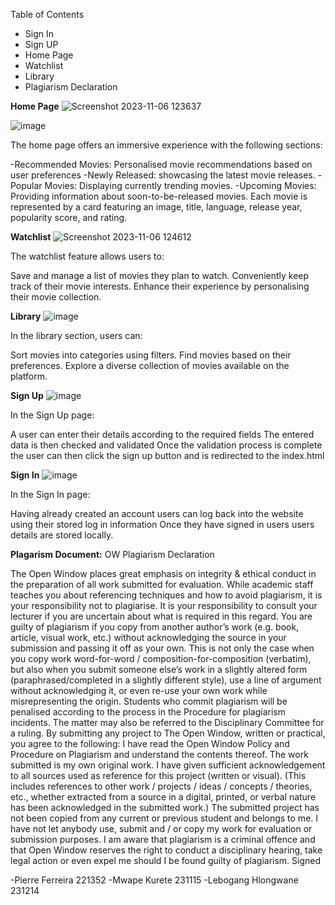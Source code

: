 Table of Contents
- Sign In
- Sign UP
- Home Page
- Watchlist
- Library
- Plagiarism Declaration

**Home Page**
![Screenshot 2023-11-06 123637](https://github.com/Mwape-Kurete/Term4-Project-GroupProject/assets/125281158/ee3cede1-642e-461f-be3d-0aa7e3c947b3)

![image](https://github.com/Mwape-Kurete/Term4-Project-GroupProject/assets/125281158/ff9be650-c1af-4e3b-b4ed-2b903a6a90f7)

The home page offers an immersive experience with the following sections:

-Recommended Movies: Personalised movie recommendations based on user preferences
-Newly Released: showcasing the latest movie releases.
-Popular Movies: Displaying currently trending movies.
-Upcoming Movies: Providing information about soon-to-be-released movies.
Each movie is represented by a card featuring an image, title, language, release year, popularity score, and rating.

**Watchlist**
![Screenshot 2023-11-06 124612](https://github.com/Mwape-Kurete/Term4-Project-GroupProject/assets/125281158/d579112b-39e2-4933-be0f-d161d2c73fff)


The watchlist feature allows users to:

Save and manage a list of movies they plan to watch.
Conveniently keep track of their movie interests.
Enhance their experience by personalising their movie collection.

**Library**
![image](https://github.com/Mwape-Kurete/Term4-Project-GroupProject/assets/125281158/71e3cf8e-85be-4c71-ac75-a5aeed57a182)

In the library section, users can:

Sort movies into categories using filters.
Find movies based on their preferences.
Explore a diverse collection of movies available on the platform.

**Sign Up**
![image](https://github.com/Mwape-Kurete/Term4-Project-GroupProject/assets/125279827/f21dfb2a-c053-4e7c-aa0c-e635182e5c6e)

In the Sign Up page: 

A user can enter their details according to the required fields
The entered data is then checked and validated 
Once the validation process is complete the user can then click the sign up button and is redirected to the index.html 


**Sign In** 
![image](https://github.com/Mwape-Kurete/Term4-Project-GroupProject/assets/125279827/3bcce68a-2dee-4f26-89f3-9c9bc85d20a8)

In the Sign In page: 

Having already created an account users can log back into the website using their stored log in information 
Once they have signed in users users details are stored locally. 


**Plagarism Document:**
OW Plagiarism Declaration

The Open Window places great emphasis on integrity & ethical conduct in the preparation of all work submitted for evaluation. While academic staff teaches you about referencing techniques and how to avoid plagiarism, it is your responsibility not to plagiarise. It is your responsibility to consult your lecturer if you are uncertain about what is required in this regard. 
You are guilty of plagiarism if you copy from another author’s work (e.g. book, article, visual work, etc.) without acknowledging the source in your submission and passing it off as your own. This is not only the case when you copy work word-for-word / composition-for-composition (verbatim), but also when you submit someone else’s work in a slightly altered form (paraphrased/completed in a slightly different style), use a line of argument without acknowledging it, or even re-use your own work while misrepresenting the origin.
Students who commit plagiarism will be penalised according to the process in the Procedure for plagiarism incidents. The matter may also be referred to the Disciplinary Committee for a ruling. 
By submitting any project to The Open Window, written or practical, you agree to the following:
I have read the Open Window Policy and Procedure on Plagiarism and understand the contents thereof.
The work submitted is my own original work.
I have given sufficient acknowledgement to all sources used as reference for this project (written or visual). (This includes references to other work / projects / ideas / concepts / theories, etc., whether extracted from a source in a digital, printed, or verbal nature has been acknowledged in the submitted work.)
The submitted project has not been copied from any current or previous student and belongs to me.
I have not let anybody use, submit and / or copy my work for evaluation or submission purposes.
I am aware that plagiarism is a criminal offence and that Open Window reserves the right to conduct a disciplinary hearing, take legal action or even expel me should I be found guilty of plagiarism.
Signed

-Pierre Ferreira 221352
-Mwape Kurete 231115
-Lebogang Hlongwane 231214
